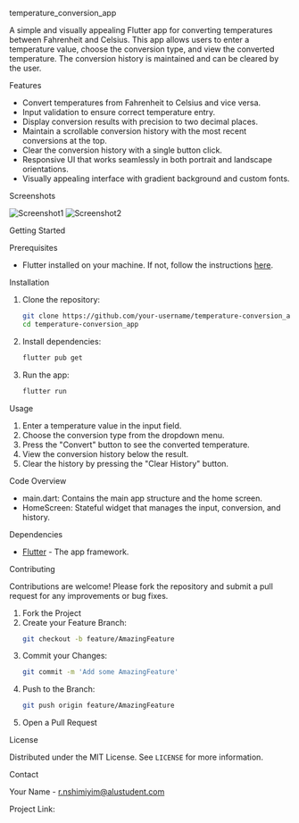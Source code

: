temperature_conversion_app

A simple and visually appealing Flutter app for converting temperatures between Fahrenheit and Celsius. This app allows users to enter a temperature value, choose the conversion type, and view the converted temperature. The conversion history is maintained and can be cleared by the user.

 Features

- Convert temperatures from Fahrenheit to Celsius and vice versa.
- Input validation to ensure correct temperature entry.
- Display conversion results with precision to two decimal places.
- Maintain a scrollable conversion history with the most recent conversions at the top.
- Clear the conversion history with a single button click.
- Responsive UI that works seamlessly in both portrait and landscape orientations.
- Visually appealing interface with gradient background and custom fonts.

 Screenshots

![Screenshot1](screenshots/screenshot1.png)
![Screenshot2](screenshots/screenshot2.png)

Getting Started

 Prerequisites

- Flutter installed on your machine. If not, follow the instructions [here](https://flutter.dev/docs/get-started/install).

 Installation

1. Clone the repository:
    ```sh
    git clone https://github.com/your-username/temperature-conversion_app.git
    cd temperature-conversion_app
    ```

2. Install dependencies:
    ```sh
    flutter pub get
    ```

3. Run the app:
    ```sh
    flutter run
    ```

 Usage

1. Enter a temperature value in the input field.
2. Choose the conversion type from the dropdown menu.
3. Press the "Convert" button to see the converted temperature.
4. View the conversion history below the result.
5. Clear the history by pressing the "Clear History" button.

 Code Overview

- main.dart: Contains the main app structure and the home screen.
- HomeScreen: Stateful widget that manages the input, conversion, and history.

Dependencies

- [Flutter](https://flutter.dev) - The app framework.

Contributing

Contributions are welcome! Please fork the repository and submit a pull request for any improvements or bug fixes.

1. Fork the Project
2. Create your Feature Branch:
    ```sh
    git checkout -b feature/AmazingFeature
    ```
3. Commit your Changes:
    ```sh
    git commit -m 'Add some AmazingFeature'
    ```
4. Push to the Branch:
    ```sh
    git push origin feature/AmazingFeature
    ```
5. Open a Pull Request

 License

Distributed under the MIT License. See `LICENSE` for more information.

 Contact

Your Name - r.nshimiyim@alustudent.com

Project Link: 



